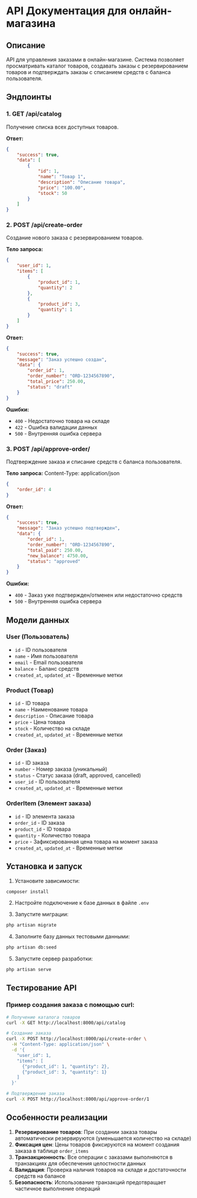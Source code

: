 # API Документация для онлайн-магазина

## Описание
API для управления заказами в онлайн-магазине. Система позволяет просматривать каталог товаров, создавать заказы с резервированием товаров и подтверждать заказы с списанием средств с баланса пользователя.

## Эндпоинты

### 1. GET /api/catalog
Получение списка всех доступных товаров.

**Ответ:**
```json
{
    "success": true,
    "data": [
        {
            "id": 1,
            "name": "Товар 1",
            "description": "Описание товара",
            "price": "100.00",
            "stock": 50
        }
    ]
}
```

### 2. POST /api/create-order
Создание нового заказа с резервированием товаров.

**Тело запроса:**
```json
{
    "user_id": 1,
    "items": [
        {
            "product_id": 1,
            "quantity": 2
        },
        {
            "product_id": 3,
            "quantity": 1
        }
    ]
}
```

**Ответ:**
```json
{
    "success": true,
    "message": "Заказ успешно создан",
    "data": {
        "order_id": 1,
        "order_number": "ORD-1234567890",
        "total_price": 250.00,
        "status": "draft"
    }
}
```

**Ошибки:**
- `400` - Недостаточно товара на складе
- `422` - Ошибка валидации данных
- `500` - Внутренняя ошибка сервера

### 3. POST /api/approve-order/
Подтверждение заказа и списание средств с баланса пользователя.

**Тело запроса:**
Content-Type: application/json
```json
{
    "order_id": 4
}
```


**Ответ:**
```json
{
    "success": true,
    "message": "Заказ успешно подтвержден",
    "data": {
        "order_id": 1,
        "order_number": "ORD-1234567890",
        "total_paid": 250.00,
        "new_balance": 4750.00,
        "status": "approved"
    }
}
```

**Ошибки:**
- `400` - Заказ уже подтвержден/отменен или недостаточно средств
- `500` - Внутренняя ошибка сервера

## Модели данных

### User (Пользователь)
- `id` - ID пользователя
- `name` - Имя пользователя
- `email` - Email пользователя
- `balance` - Баланс средств
- `created_at`, `updated_at` - Временные метки

### Product (Товар)
- `id` - ID товара
- `name` - Наименование товара
- `description` - Описание товара
- `price` - Цена товара
- `stock` - Количество на складе
- `created_at`, `updated_at` - Временные метки

### Order (Заказ)
- `id` - ID заказа
- `number` - Номер заказа (уникальный)
- `status` - Статус заказа (draft, approved, cancelled)
- `user_id` - ID пользователя
- `created_at`, `updated_at` - Временные метки

### OrderItem (Элемент заказа)
- `id` - ID элемента заказа
- `order_id` - ID заказа
- `product_id` - ID товара
- `quantity` - Количество товара
- `price` - Зафиксированная цена товара на момент заказа
- `created_at`, `updated_at` - Временные метки

## Установка и запуск

1. Установите зависимости:
```bash
composer install
```

2. Настройте подключение к базе данных в файле `.env`

3. Запустите миграции:
```bash
php artisan migrate
```

4. Заполните базу данных тестовыми данными:
```bash
php artisan db:seed
```

5. Запустите сервер разработки:
```bash
php artisan serve
```

## Тестирование API

### Пример создания заказа с помощью curl:

```bash
# Получение каталога товаров
curl -X GET http://localhost:8000/api/catalog

# Создание заказа
curl -X POST http://localhost:8000/api/create-order \
  -H "Content-Type: application/json" \
  -d '{
    "user_id": 1,
    "items": [
      {"product_id": 1, "quantity": 2},
      {"product_id": 3, "quantity": 1}
    ]
  }'

# Подтверждение заказа
curl -X POST http://localhost:8000/api/approve-order/1
```

## Особенности реализации

1. **Резервирование товаров**: При создании заказа товары автоматически резервируются (уменьшается количество на складе)
2. **Фиксация цен**: Цены товаров фиксируются на момент создания заказа в таблице `order_items`
3. **Транзакционность**: Все операции с заказами выполняются в транзакциях для обеспечения целостности данных
4. **Валидация**: Проверка наличия товаров на складе и достаточности средств на балансе
5. **Безопасность**: Использование транзакций предотвращает частичное выполнение операций 
